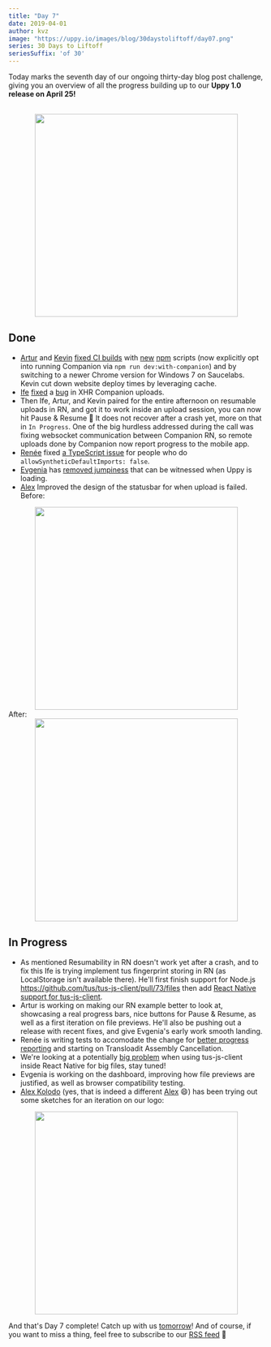 ```yaml
---
title: "Day 7"
date: 2019-04-01
author: kvz
image: "https://uppy.io/images/blog/30daystoliftoff/day07.png"
series: 30 Days to Liftoff
seriesSuffix: 'of 30'
---
```


Today marks the seventh day of our ongoing thirty-day blog post challenge, giving you an overview of all the progress building up to our **Uppy 1.0 release on April 25!** 

<!--more-->

<center><br /><img width="400" src="/images/blog/30daystoliftoff/day07.png"><br /></center>

## Done

- [Artur](https://transloadit.com/about/#artur) and [Kevin](https://transloadit.com/about/#kvz) [fixed CI builds](https://github.com/transloadit/uppy/commit/130b79076c4cee54f1d6045f7ff359d1f46a9c72) with [new](https://github.com/transloadit/uppy/commit/5f4f1cf17e23c195d4a3907d7bb94599ec882ae6) [npm](https://github.com/transloadit/uppy/commit/f0ca917a1e238e672540fd1a605c2dee8a81b195) scripts (now explicitly opt into running Companion via `npm run dev:with-companion`) and by switching to a newer Chrome version for Windows 7 on Saucelabs. Kevin cut down website deploy times by leveraging cache.
- [Ife](https://transloadit.com/about/#ife) [fixed](https://github.com/transloadit/uppy/commit/c1abfea33d0c3e80809814c1048b156028c8fcf9) a [bug](https://github.com/transloadit/uppy/issues/1390) in XHR Companion uploads.
- Then Ife, Artur, and Kevin paired for the entire afternoon on resumable uploads in RN, and got it to work inside an upload session, you can now hit Pause & Resume :tada: It does not recover after a crash yet, more on that in `In Progress`. One of the big hurdless addressed during the call was fixing websocket communication between Companion RN, so remote uploads done by Companion now report progress to the mobile app.
- [Renée](https://transloadit.com/about/#renee) fixed [a TypeScript issue](https://github.com/transloadit/uppy/pull/1396) for people who do `allowSyntheticDefaultImports: false`.
- [Evgenia](https://github.com/lakesare) has [removed jumpiness](https://github.com/transloadit/uppy/pull/1383) that can be witnessed when Uppy is loading.
- [Alex](https://transloadit.com/about/#alex) Improved the design of the statusbar for when upload is failed. <br />
Before:<br />
<center><img width="400" src="/images/blog/30daystoliftoff/2019-04-liftoff-07a.png"></center>
After:<br />
<center><img width="400" src="/images/blog/30daystoliftoff/2019-04-liftoff-07b.png"></center>

## In Progress

- As mentioned Resumability in RN doesn't work yet after a crash, and to fix this Ife is trying implement tus fingerprint storing in RN (as LocalStorage isn't available there). He'll first finish support for Node.js https://github.com/tus/tus-js-client/pull/73/files then add [React Native support for tus-js-client](https://github.com/tus/tus-js-client#react-native-support).
- Artur is working on making our RN example better to look at, showcasing a real progress bars, nice buttons for Pause & Resume, as well as a first iteration on file previews. He'll also be pushing out a release with recent fixes, and give Evgenia's early work smooth landing.
- Renée is writing tests to accomodate the change for [better progress reporting](https://github.com/transloadit/uppy/pull/1376) and starting on Transloadit Assembly Cancellation.
- We're looking at a potentially [big problem](https://github.com/tus/tus-js-client/issues/146) when using tus-js-client inside React Native for big files, stay tuned!
- Evgenia is working on the dashboard, improving how file previews are justified, as well as browser compatibility testing.
- [Alex Kolodo](https://github.com/alexkolodko) (yes, that is indeed a different [Alex](https://github.com/nqst) :smile:) has been trying out some sketches for an iteration on our logo:

<center><img width="400" src="/images/blog/30daystoliftoff/2019-04-liftoff-07c.png"></center>

And that's Day 7 complete! Catch up with us [tomorrow](/blog/2019/03/liftoff-05/)! And of course, if you want to miss a thing, feel free to subscribe to our [RSS feed](https://uppy.io/atom.xml) :rocket:
